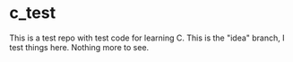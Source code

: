 # c_test
This is a test repo with test code for learning C.
This is the "idea" branch, I test things here.
Nothing more to see.